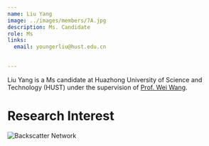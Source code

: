 ```yaml
---
name: Liu Yang
image: ../images/members/7A.jpg
description: Ms. Candidate
role: Ms
links:
  email: youngerliu@hust.edu.cn

  
---
```


Liu Yang is a Ms candidate at Huazhong University of Science and Technology (HUST) under the supervision of [Prof. Wei Wang](https://eic.hust.edu.cn/professor/wangwei/index.html). 


Research Interest
======
![Backscatter Network](https://www.researchgate.net/profile/Joshua-Smith-94/publication/262411741/figure/fig5/AS:668631771926531@1536425645208/Ambient-Backscatter-Communication-between-two-battery-free-devices-One-such-device.png)  




